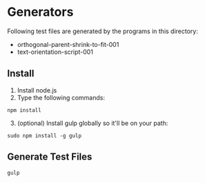 Generators
==========

Following test files are generated by the programs in this directory:
* orthogonal-parent-shrink-to-fit-001
* text-orientation-script-001

## Install

1. Install node.js
2. Type the following commands:
```shell
npm install
```
3. (optional) Install gulp globally so it'll be on your path:
```shell
sudo npm install -g gulp
```

## Generate Test Files

```shell
gulp
```
